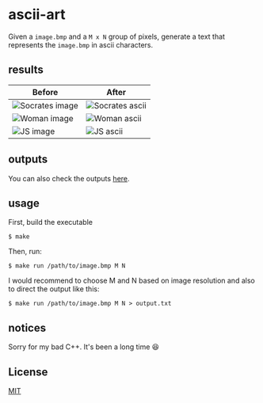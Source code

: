 # ascii-art
Given a `image.bmp` and a `M x N` group of pixels, generate a text that represents the `image.bmp` in ascii characters.

## results
Before|After
|---|---|
![Socrates image](https://raw.githubusercontent.com/jgcmarins/ascii-art/master/in/socrates.bmp)|![Socrates ascii](https://raw.githubusercontent.com/jgcmarins/ascii-art/master/results/socrates.png)
![Woman image](https://raw.githubusercontent.com/jgcmarins/ascii-art/master/in/woman.bmp)|![Woman ascii](https://raw.githubusercontent.com/jgcmarins/ascii-art/master/results/woman.png)
![JS image](https://raw.githubusercontent.com/jgcmarins/ascii-art/master/in/js.bmp)|![JS ascii](https://raw.githubusercontent.com/jgcmarins/ascii-art/master/results/js.png)

## outputs
You can also check the outputs [here](https://github.com/jgcmarins/ascii-art/tree/master/out).

## usage
First, build the executable
```
$ make
```
Then, run:
```
$ make run /path/to/image.bmp M N
```
I would recommend to choose M and N based on image resolution and also to direct the output like this:
```
$ make run /path/to/image.bmp M N > output.txt
```
## notices
Sorry for my bad C++. It's been a long time :laughing:

## License
[MIT](https://github.com/jgcmarins/ascii-art/blob/master/LICENSE)
